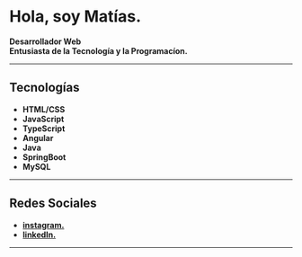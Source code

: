 <h1>Hola, soy Matías.</h1>
<b>Desarrollador Web<b>
</br>
<b>Entusiasta de la Tecnología y la Programacíon.</b>
<hr>
<h2>Tecnologías</h2>
<ul>
 <li>HTML/CSS</li> 
 <li>JavaScript</li> 
 <li>TypeScript</li> 
 <li>Angular</li> 
 <li>Java</li>
 <li>SpringBoot</li>
  <li>MySQL</li>
</ul>
<hr>
<h2>Redes Sociales</h2>
<ul>
  <li>
    <a href="https://www.instagram.com/matiasvd._/" target="_blank">instagram.</a>
  </li>
  <li>
    <a href="https://www.linkedin.com/in/matias-villafañe-a08041186/" target="_blank">linkedIn.</a>  
  </li>
</ul>
<hr>
